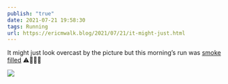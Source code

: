 ```yaml
---
publish: "true"
date: 2021-07-21 19:58:30
tags: Running
url: https://ericmwalk.blog/2021/07/21/it-might-just.html
---
```


It might just look overcast by the picture but this morning’s run was [smoke filled](https://www.mprnews.org/story/2021/07/20/air-quality-alert-issued-in-northern-minnesota-over-canadian-wildfire-smoke) ⚠️🏃🏻‍♂️

![](https://ericmwalk.blog/uploads/2021/b8bc3ef4fe.jpg)